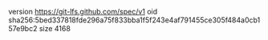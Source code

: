 version https://git-lfs.github.com/spec/v1
oid sha256:5bed337818fde296a75f833bba1f5f243e4af791455ce305f484a0cb157e9bc2
size 4168
